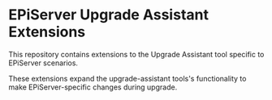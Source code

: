 # EPiServer Upgrade Assistant Extensions

This repository contains extensions to the Upgrade Assistant tool specific to EPiServer scenarios.

These extensions expand the upgrade-assistant tools's functionality to make EPiServer-specific changes during upgrade.
